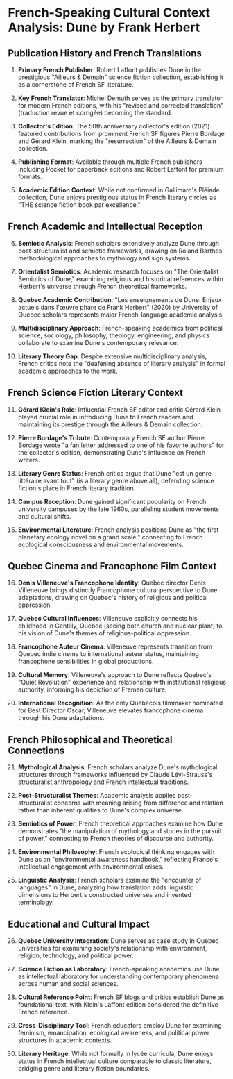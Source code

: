 # French-Speaking Cultural Context Analysis: Dune by Frank Herbert

## Publication History and French Translations

1. **Primary French Publisher**: Robert Laffont publishes Dune in the prestigious "Ailleurs & Demain" science fiction collection, establishing it as a cornerstone of French SF literature.

2. **Key French Translator**: Michel Demuth serves as the primary translator for modern French editions, with his "revised and corrected translation" (traduction revue et corrigée) becoming the standard.

3. **Collector's Edition**: The 50th anniversary collector's edition (2021) featured contributions from prominent French SF figures Pierre Bordage and Gérard Klein, marking the "resurrection" of the Ailleurs & Demain collection.

4. **Publishing Format**: Available through multiple French publishers including Pocket for paperback editions and Robert Laffont for premium formats.

5. **Academic Edition Context**: While not confirmed in Gallimard's Pléiade collection, Dune enjoys prestigious status in French literary circles as "THE science fiction book par excellence."

## French Academic and Intellectual Reception

6. **Semiotic Analysis**: French scholars extensively analyze Dune through post-structuralist and semiotic frameworks, drawing on Roland Barthes' methodological approaches to mythology and sign systems.

7. **Orientalist Semiotics**: Academic research focuses on "The Orientalist Semiotics of Dune," examining religious and historical references within Herbert's universe through French theoretical frameworks.

8. **Quebec Academic Contribution**: "Les enseignements de Dune: Enjeux actuels dans l'œuvre phare de Frank Herbert" (2020) by University of Quebec scholars represents major French-language academic analysis.

9. **Multidisciplinary Approach**: French-speaking academics from political science, sociology, philosophy, theology, engineering, and physics collaborate to examine Dune's contemporary relevance.

10. **Literary Theory Gap**: Despite extensive multidisciplinary analysis, French critics note the "deafening absence of literary analysis" in formal academic approaches to the work.

## French Science Fiction Literary Context

11. **Gérard Klein's Role**: Influential French SF editor and critic Gérard Klein played crucial role in introducing Dune to French readers and maintaining its prestige through the Ailleurs & Demain collection.

12. **Pierre Bordage's Tribute**: Contemporary French SF author Pierre Bordage wrote "a fan letter addressed to one of his favorite authors" for the collector's edition, demonstrating Dune's influence on French writers.

13. **Literary Genre Status**: French critics argue that Dune "est un genre littéraire avant tout" (is a literary genre above all), defending science fiction's place in French literary tradition.

14. **Campus Reception**: Dune gained significant popularity on French university campuses by the late 1960s, paralleling student movements and cultural shifts.

15. **Environmental Literature**: French analysis positions Dune as "the first planetary ecology novel on a grand scale," connecting to French ecological consciousness and environmental movements.

## Quebec Cinema and Francophone Film Context

16. **Denis Villeneuve's Francophone Identity**: Quebec director Denis Villeneuve brings distinctly Francophone cultural perspective to Dune adaptations, drawing on Quebec's history of religious and political oppression.

17. **Quebec Cultural Influences**: Villeneuve explicitly connects his childhood in Gentilly, Quebec (seeing both church and nuclear plant) to his vision of Dune's themes of religious-political oppression.

18. **Francophone Auteur Cinema**: Villeneuve represents transition from Quebec indie cinema to international auteur status, maintaining francophone sensibilities in global productions.

19. **Cultural Memory**: Villeneuve's approach to Dune reflects Quebec's "Quiet Revolution" experience and relationship with institutional religious authority, informing his depiction of Fremen culture.

20. **International Recognition**: As the only Québécois filmmaker nominated for Best Director Oscar, Villeneuve elevates francophone cinema through his Dune adaptations.

## French Philosophical and Theoretical Connections

21. **Mythological Analysis**: French scholars analyze Dune's mythological structures through frameworks influenced by Claude Lévi-Strauss's structuralist anthropology and French intellectual traditions.

22. **Post-Structuralist Themes**: Academic analysis applies post-structuralist concerns with meaning arising from difference and relation rather than inherent qualities to Dune's complex universe.

23. **Semiotics of Power**: French theoretical approaches examine how Dune demonstrates "the manipulation of mythology and stories in the pursuit of power," connecting to French theories of discourse and authority.

24. **Environmental Philosophy**: French ecological thinking engages with Dune as an "environmental awareness handbook," reflecting France's intellectual engagement with environmental crises.

25. **Linguistic Analysis**: French scholars examine the "encounter of languages" in Dune, analyzing how translation adds linguistic dimensions to Herbert's constructed universes and invented terminology.

## Educational and Cultural Impact

26. **Quebec University Integration**: Dune serves as case study in Quebec universities for examining society's relationship with environment, religion, technology, and political power.

27. **Science Fiction as Laboratory**: French-speaking academics use Dune as intellectual laboratory for understanding contemporary phenomena across human and social sciences.

28. **Cultural Reference Point**: French SF blogs and critics establish Dune as foundational text, with Klein's Laffont edition considered the definitive French reference.

29. **Cross-Disciplinary Tool**: French educators employ Dune for examining feminism, emancipation, ecological awareness, and political power structures in academic contexts.

30. **Literary Heritage**: While not formally in lycée curricula, Dune enjoys status in French intellectual culture comparable to classic literature, bridging genre and literary fiction boundaries.